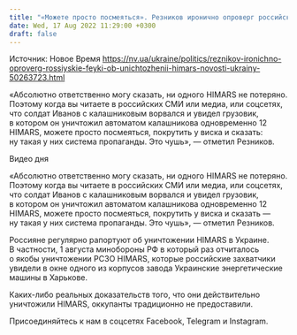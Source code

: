 ```yaml
---
title: "«Можете просто посмеяться». Резников иронично опроверг российские фейки об уничтожении HIMARS"
date: Wed, 17 Aug 2022 11:29:00 +0300
draft: false
---
```

Источник: Новое Время https://nv.ua/ukraine/politics/reznikov-ironichno-oproverg-rossiyskie-feyki-ob-unichtozhenii-himars-novosti-ukrainy-50263723.html


«Абсолютно ответственно могу сказать, ни одного HIMARS не потеряно. Поэтому когда вы читаете в российских СМИ или медиа, или соцсетях, что солдат Иванов с калашниковым ворвался и увидел грузовик, в котором он уничтожил автоматом калашникова одновременно 12 HIMARS, можете просто посмеяться, покрутить у виска и сказать: ну такая у них система пропаганды. Это чушь», — отметил Резников.

 Видео дня   

«Абсолютно ответственно могу сказать, ни одного HIMARS не потеряно. Поэтому когда вы читаете в российских СМИ или медиа, или соцсетях, что солдат Иванов с калашниковым ворвался и увидел грузовик, в котором он уничтожил автоматом калашникова одновременно 12 HIMARS, можете просто посмеяться, покрутить у виска и сказать — ну такая у них система пропаганды. Это чушь», — отметил Резников.

Россияне регулярно рапортуют об уничтожении HIMARS в Украине. В частности, 1 августа минобороны РФ в который раз отчиталось о якобы уничтожении РСЗО HIMARS, которые российские захватчики увидели в окне одного из корпусов завода Украинские энергетические машины в Харькове.

Каких-либо реальных доказательств того, что они действительно уничтожили HIMARS, оккупанты традиционно не предоставили.

Присоединяйтесь к нам в соцсетях Facebook, Telegram и Instagram.
